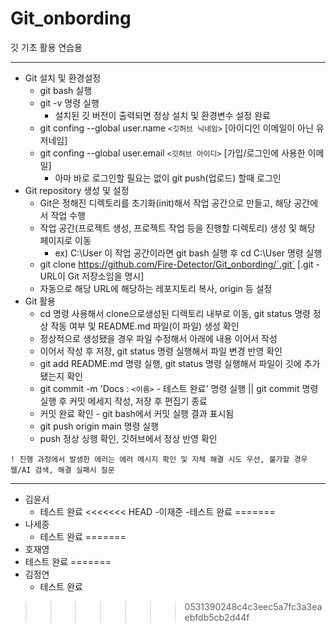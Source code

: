 # Git_onbording
깃 기초 활용 연습용
* * *
- Git 설치 및 환경설정
  - git bash 실행
  - git -v 명령 실행
    - 설치된 깃 버전이 출력되면 정상 설치 및 환경변수 설정 완료
  - git confing --global user.name `<깃허브 닉네임>` [아이디인 이메일이 아닌 유저네임]
  - git confing --global user.email `<깃허브 아이디>` [가입/로그인에 사용한 이메일]
    - 아마 바로 로그인할 필요는 없이 git push(업로드) 할때 로그인
- Git repository 생성 및 설정
  - Git은 정해진 디렉토리를 초기화(init)해서 작업 공간으로 만들고, 해당 공간에서 작업 수행
  - 작업 공간(프로젝트 생성, 프로젝트 작업 등을 진행할 디렉토리) 생성 및 해당 페이지로 이동
    - ex) C:\\User 이 작업 공간이라면 git bash 실행 후 cd C:\\User 명령 실행
  - git clone https://github.com/Fire-Detector/Git_onbording/`.git` [.git - URL이 Git 저장소임을 명시]
  - 자동으로 해당 URL에 해당하는 레포지토리 복사, origin 등 설정
- Git 활용
  - cd 명령 사용해서 clone으로생성된 디렉토리 내부로 이동, git status 명령 정상 작동 여부 및 README.md 파일(이 파일) 생성 확인
  - 정상적으로 생성됐을 경우 파일 수정해서 아래에 내용 이어서 작성
  - 이어서 작성 후 저장, git status 명령 실행해서 파일 변경 반영 확인
  - git add README.md 명령 실행, git status 명령 실행해서 파일이 깃에 추가됐는지 확인
  - git commit -m 'Docs : `<이름>` - 테스트 완료' 명령 실행 || git commit 명령 실행 후 커밋 메세지 작성, 저장 후 편집기 종료
  - 커밋 완료 확인 - git bash에서 커밋 실행 결과 표시됨
  - git push origin main 명령 실행
  - push 정상 싱행 확인, 깃허브에서 정상 반영 확인
```
! 진행 과정에서 발생한 에러는 에러 메시지 확인 및 자체 해결 시도 우선, 불가할 경우 웹/AI 검색, 해결 실패시 질문
```
* * *
- 김윤서
  - 테스트 완료
<<<<<<< HEAD
-이재준
  -테스트 완료
=======
- 나세종
  - 테스트 완료
=======
- 호재영
 - 테스트 완료
=======
- 김정연
  - 테스트 완료
>>>>>>> 0531390248c4c3eec5a7fc3a3eaebfdb5cb2d44f
